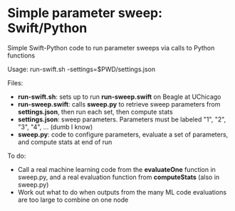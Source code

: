 # Simple parameter sweep: Swift/Python
Simple Swift-Python code to run parameter sweeps via calls to Python functions

Usage: run-swift.sh -settings=$PWD/settings.json

Files:
- **run-swift.sh**: sets up to run **run-sweep.swift** on Beagle at UChicago
- **run-sweep.swift**: calls **sweep.py** to retrieve sweep parameters from **settings.json**, then run each set, then compute stats
- **settings.json**: sweep parameters. Parameters must be labeled "1", "2", "3", "4", ... (dumb I know)
- **sweep.py**: code to configure parameters, evaluate a set of parameters, and compute stats at end of run

To do:
- Call a real machine learning code from the **evaluateOne** function in sweep.py, and a real evaluation function from **computeStats** (also in sweep.py)
- Work out what to do when outputs from the many ML code evaluations are too large to combine on one node

